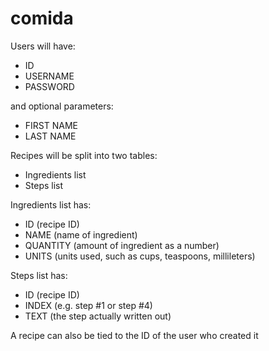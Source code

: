 # comida

Users will have:
- ID
- USERNAME
- PASSWORD

and optional parameters:
- FIRST NAME
- LAST NAME

Recipes will be split into two tables:
- Ingredients list
- Steps list

Ingredients list has:
- ID (recipe ID)
- NAME (name of ingredient)
- QUANTITY (amount of ingredient as a number)
- UNITS (units used, such as cups, teaspoons, millileters)

Steps list has:
- ID (recipe ID)
- INDEX (e.g. step #1 or step #4)
- TEXT (the step actually written out)

A recipe can also be tied to the ID of the user who created it 
